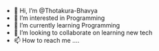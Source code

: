 - 👋 Hi, I’m @Thotakura-Bhavya
- 👀 I’m interested in Programming
- 🌱 I’m currently learning Programming
- 💞️ I’m looking to collaborate on learning new tech
- 📫 How to reach me ....

<!---
Thotakura-Bhavya/Thotakura-Bhavya is a ✨ special ✨ repository because its `README.md` (this file) appears on your GitHub profile.
You can click the Preview link to take a look at your changes.
--->
